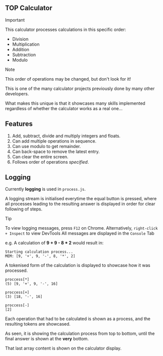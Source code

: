 ## TOP Calculator
> [!IMPORTANT]
> This calculator processes calculations in this specific order:
> - Division
> - Multiplication
> - Addition
> - Subtraction
> - Modulo

> [!NOTE]
> This order of operations may be changed, but don't look for it!

This is one of the many calculator projects previously done by many other developers.

What makes this unique is that it showcases many skills implemented regardless of whether the calculator works as a real one...

## Features
1) Add, subtract, divide and multiply integers and floats.
2) Can add multiple operations in sequence.
3) Can use modulo to get remainder.
4) Can back-space to remove the latest entry.
5) Can clear the entire screen.
6) Follows order of operations *specified*.

## Logging
Currently **logging** is used in `process.js`.

A logging stream is initialised everytime the equal button is pressed,
where all processes leading to the resulting answer is displayed in order for clear
following of steps.

> [!TIP]
> To view logging messages, press `F12` on Chrome.
> Alternatively, `right-click + Inspect` to view DevTools
> All messages are displayed in the `Console` Tab

e.g.
A calculation of **9 + 9 - 8 * 2** would result in:

```
Starting calculation process...
MEM: [9, '+', 9, '-', 8, '*', 2]
```

A tokenised form of the calculation is displayed to showcase how it was processed.

```
proccess[*]
(5) [9, '+', 9, '-', 16]

proccess[+]
(3) [18, '-', 16]

proccess[-]
[2]
```

Each operation that had to be calculated is shown as a process,
and the resulting tokens are showcased.

As seen, it is showing the calculation process from top to bottom, until the final answer is shown at the **very** bottom.

That last array content is shown on the calculator display.
